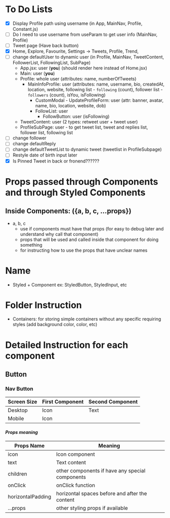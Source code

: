 # To Do Lists
- [x] Display Profile path using username (in App, MainNav, Profile, Constant.js)
- [ ] Do I need to use username from useParam to get user info (MainNav, Profile)
- [ ] Tweet page (Have back button)
- [x] Home, Explore, Favourite, Settings -> Tweets, Profile, Trend, 
- [ ] change defaultUser to dynamic user (in Profile, MainNav, TweetContent, FollowerList, FollowingList, SubPage)
  - App.jsx: user (**you**) (should render here instead of Home.jsx)
  - Main: user (**you**)
  - Profile: whole user (attributes: name, numberOfTweets)
    - MainInfoProfile: user (attributes: name, username, bio, createdAt, location, website, following list - `following` (count), follower list - `followers` (count), isYou, isFollowing)
      - CustomModal - UpdateProfileForm: user (attr: banner, avatar, name, bio, location, website, dob)
      - FollowList: user
        - FollowButton: user (isFollowing)
  - TweetContent: user (2 types: retweet user + tweet user)
  - ProfileSubPage: user - to get tweet list, tweet and replies list, follower list, following list
- [ ] change follower
- [ ] change defaultReply
- [ ] change defaultTweetList to dynamic tweet (tweetlist in ProfileSubpage)
- [ ] Restyle date of birth input later
- [X] Is Pinned Tweet in back or fronend??????
# Props passed through Components and through Styled Components
## Inside Components: ({a, b, c, ...props})
- a, b, c
    - use if components must have that props (for easy to debug later and understand why call that component)
    - props that will be used and called inside that component for doing something
    - for instructing how to use the props that have unclear names
# Name
- Styled + Component
    ex: StyledButton, StyledInput, etc
# Folder Instruction
- Containers: for storing simple containers without any specific requiring styles (add background color, color, etc)
# Detailed Instruction for each component
## Button
### **Nav Button**
| Screen Size | First Component | Second Component |
| ------- | ---- | ---- |
| Desktop | Icon | Text |
| Mobile | Icon |  |
#### ***Props meaning***
| Props Name | Meaning |
| ------- | ---- |
| icon | Icon component |
| text | Text content |
| children | other components if have any special components |
| onClick | onClick function |
| horizontalPadding | horizontal spaces before and after the content |
| ...props | other styling props if available |